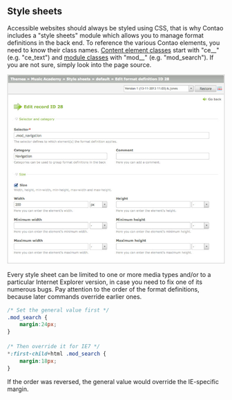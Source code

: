 ## Style sheets

Accessible websites should always be styled using CSS, that is why Contao
includes a "style sheets" module which allows you to manage format definitions
in the back end. To reference the various Contao elements, you need to know
their class names. [Content element classes][1] start with "ce__"
(e.g. "ce_text") and [module classes][2] with "mod__"
(e.g. "mod_search"). If you are not sure, simply look into the
page source.

![](images/style-sheet.jpg?raw=true)

Every style sheet can be limited to one or more media types and/or to a
particular Internet Explorer version, in case you need to fix one of its
numerous bugs. Pay attention to the order of the format definitions, because
later commands override earlier ones.

```css
/* Set the general value first */
.mod_search {
    margin:24px;
}

/* Then override it for IE7 */
*:first-child+html .mod_search {
    margin:18px;
}
```

If the order was reversed, the general value would override the IE-specific
margin.


[1]: ../04-managing-content/articles.md#articles
[2]: ../03-managing-pages/modules.md#modules
